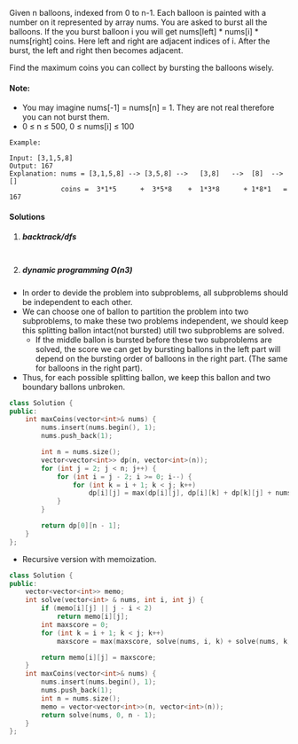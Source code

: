Given n balloons, indexed from 0 to n-1. Each balloon is painted with a number on it represented by array nums. You are asked to burst all the balloons. If the you burst balloon i you will get nums[left] * nums[i] * nums[right] coins. Here left and right are adjacent indices of i. After the burst, the left and right then becomes adjacent.

Find the maximum coins you can collect by bursting the balloons wisely.

#### Note:

-    You may imagine nums[-1] = nums[n] = 1. They are not real therefore you can not burst them.
-    0 ≤ n ≤ 500, 0 ≤ nums[i] ≤ 100

```
Example:

Input: [3,1,5,8]
Output: 167 
Explanation: nums = [3,1,5,8] --> [3,5,8] -->   [3,8]   -->  [8]  --> []
             coins =  3*1*5      +  3*5*8    +  1*3*8      + 1*8*1   = 167
```

#### Solutions

1. ##### backtrack/dfs


```cpp


```

2. ##### dynamic programming O(n3)

- In order to devide the problem into subproblems, all subproblems should be independent to each other.
- We can choose one of ballon to partition the problem into two subproblems, to make these two problems independent, we should keep this splitting ballon intact(not bursted) utill two subproblems are solved.
    - If the middle ballon is bursted before these two subproblems are solved, the score we can get by bursting ballons in the left part will depend on the bursting order of balloons in the right part. (The same for balloons in the right part).
- Thus, for each possible splitting ballon, we keep this ballon and two boundary ballons unbroken.


```cpp
class Solution {
public:
    int maxCoins(vector<int>& nums) {
        nums.insert(nums.begin(), 1);
        nums.push_back(1);

        int n = nums.size();
        vector<vector<int>> dp(n, vector<int>(n));
        for (int j = 2; j < n; j++) {
            for (int i = j - 2; i >= 0; i--) {
                for (int k = i + 1; k < j; k++)
                    dp[i][j] = max(dp[i][j], dp[i][k] + dp[k][j] + nums[i] * nums[k] * nums[j]);
            }
        }

        return dp[0][n - 1];
    }
};
```


- Recursive version with memoization.

```cpp
class Solution {
public:
    vector<vector<int>> memo;
    int solve(vector<int> & nums, int i, int j) {
        if (memo[i][j] || j - i < 2)
            return memo[i][j];
        int maxscore = 0;
        for (int k = i + 1; k < j; k++)
            maxscore = max(maxscore, solve(nums, i, k) + solve(nums, k, j) + nums[i] * nums[k] * nums[j]);

        return memo[i][j] = maxscore;
    }
    int maxCoins(vector<int>& nums) {
        nums.insert(nums.begin(), 1);
        nums.push_back(1);
        int n = nums.size();
        memo = vector<vector<int>>(n, vector<int>(n));
        return solve(nums, 0, n - 1);
    }
};
```

